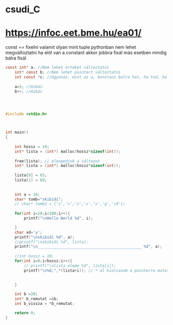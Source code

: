 # csudi_C
# https://infoc.eet.bme.hu/ea01/

const == fixelni valamit
olyan mint tuple pythonban nem lehet megváltoztatni 
ha elöl van a constant akkor jobbra fixál más esetben mindig balra fixál
```c
const int* a; //Nem lehet értéket változtatni
    int* const b; //Nem lehet pointert változtatni
    int const *c; //Ugyanaz, mint az a, konstans balra hat, ha tud, ha nem jobbra
    
    a=5; //Hibás
    b++; //Hibás
```



```c



#include <stdio.h>



int main()
{
    
    int hossz = 10;
    int* lista = (int*) malloc(hossz*sizeof(int));
    
    free(lista); // elengedjuk a változot
    int* lista = (int*) malloc(hossz*sizeof(int));
    
    lista[0] = 65;
    lista[1] = 69;
    
    
    int a = 10;
    char* tomb="skibidi";
    // char* tomb2 = {'v','v','v','v','v','g','\0'};
    
    for(int i=20;i<100;i++){
        printf("\nHello World %d", i);

    }
    char xd='y';
    printf("\nskibidi %d", a);
    //printf("\nskibidi %d", lista);
    printf("\n_____________________________________________ %d", a);
    
    //int hossz = 10;
    for(int i=0;i<hossz;i++){
        // printf("\nlista eleme %d", lista[i]);
        printf("\n%d,",*(lista+i)); // * al kiolvasom a pointerre mutato memoria cella értékét
        

    }
    
    int b =20;
    int* b_remutat =&b;
    int b_vissza = *b_remutat;

    return 0;
}


```
